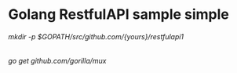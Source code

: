 # Golang RestfulAPI sample simple

###### mkdir -p $GOPATH/src/github.com/{yours}/restfulapi1

###### go get github.com/gorilla/mux
